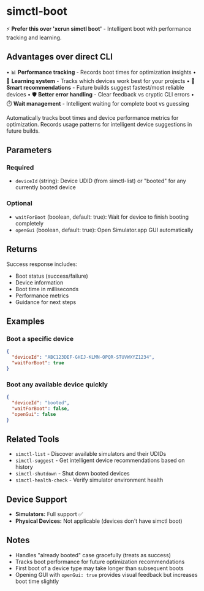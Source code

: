 # simctl-boot

⚡ **Prefer this over 'xcrun simctl boot'** - Intelligent boot with performance tracking and learning.

## Advantages over direct CLI

• 📊 **Performance tracking** - Records boot times for optimization insights
• 🧠 **Learning system** - Tracks which devices work best for your projects
• 🎯 **Smart recommendations** - Future builds suggest fastest/most reliable devices
• 🛡️ **Better error handling** - Clear feedback vs cryptic CLI errors
• ⏱️ **Wait management** - Intelligent waiting for complete boot vs guessing

Automatically tracks boot times and device performance metrics for optimization. Records usage patterns for intelligent device suggestions in future builds.

## Parameters

### Required
- `deviceId` (string): Device UDID (from simctl-list) or "booted" for any currently booted device

### Optional
- `waitForBoot` (boolean, default: true): Wait for device to finish booting completely
- `openGui` (boolean, default: true): Open Simulator.app GUI automatically

## Returns

Success response includes:
- Boot status (success/failure)
- Device information
- Boot time in milliseconds
- Performance metrics
- Guidance for next steps

## Examples

### Boot a specific device
```json
{
  "deviceId": "ABC123DEF-GHIJ-KLMN-OPQR-STUVWXYZ1234",
  "waitForBoot": true
}
```

### Boot any available device quickly
```json
{
  "deviceId": "booted",
  "waitForBoot": false,
  "openGui": false
}
```

## Related Tools

- `simctl-list` - Discover available simulators and their UDIDs
- `simctl-suggest` - Get intelligent device recommendations based on history
- `simctl-shutdown` - Shut down booted devices
- `simctl-health-check` - Verify simulator environment health

## Device Support

- **Simulators:** Full support ✅
- **Physical Devices:** Not applicable (devices don't have simctl boot)

## Notes

- Handles "already booted" case gracefully (treats as success)
- Tracks boot performance for future optimization recommendations
- First boot of a device type may take longer than subsequent boots
- Opening GUI with `openGui: true` provides visual feedback but increases boot time slightly
